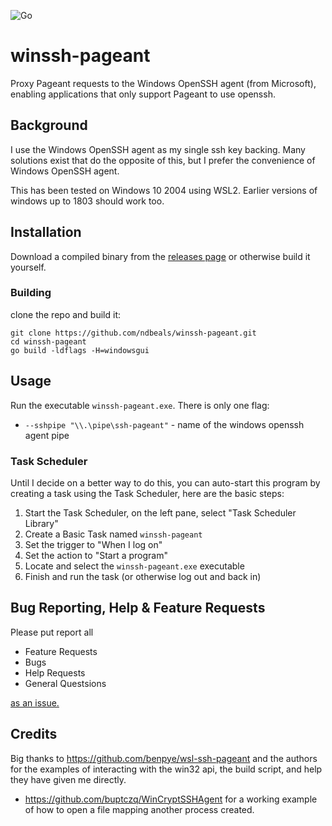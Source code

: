 ![Go](https://github.com/ndbeals/winssh-pageant/workflows/Go/badge.svg)
# winssh-pageant
Proxy Pageant requests to the Windows OpenSSH agent (from Microsoft), enabling applications that only support Pageant to use openssh.


## Background
I use the Windows OpenSSH agent as my single ssh key backing. Many solutions exist that do the opposite of this, but I prefer the convenience of Windows OpenSSH agent.

This has been tested on Windows 10 2004 using WSL2. Earlier versions of windows up to 1803 should work too.


## Installation
Download a compiled binary from the [releases page](https://github.com/ndbeals/winssh-pageant/releases) or otherwise build it yourself.

### Building
clone the repo and build it:
```
git clone https://github.com/ndbeals/winssh-pageant.git
cd winssh-pageant
go build -ldflags -H=windowsgui
```


## Usage
Run the executable `winssh-pageant.exe`. There is only one flag:

 - `--sshpipe "\\.\pipe\ssh-pageant"` - name of the windows openssh agent pipe


### Task Scheduler
Until I decide on a better way to do this, you can auto-start this program by creating a task using the Task Scheduler, here are the basic steps:

1. Start the Task Scheduler, on the left pane, select "Task Scheduler Library"
2. Create a Basic Task named `winssh-pageant`
3. Set the trigger to "When I log on"
4. Set the action to "Start a program"
5. Locate and select the `winssh-pageant.exe` executable
6. Finish and run the task (or otherwise log out and back in)


## Bug Reporting, Help & Feature Requests
Please put report all
 - Feature Requests
 - Bugs
 - Help Requests
 - General Questsions
 
[as an issue.](https://github.com/ndbeals/winssh-pageant/issues)


## Credits
Big thanks to https://github.com/benpye/wsl-ssh-pageant and the authors for the examples of interacting with the win32 api, the build script, and help they have given me directly.
- https://github.com/buptczq/WinCryptSSHAgent for a working example of how to open a file mapping another process created.
